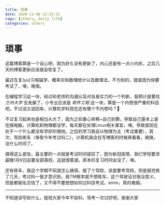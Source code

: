 ```yaml
---
title: 琐事
date: 2020-11-08 22:53:51
tags: [others, daily life]
categories: others
---
```


# 琐事

<!--more-->

这篇博客算是一个谈心吧，因为好久没有更新了，内心还是有一点小内疚，之后几天的博客更新应该就会恢复了。

最近在复(yu)习电磁学、概率论和数理统计以及数理法，不为别的，就是因为快要考试了，嗐，难搞。

在编程学习这一块，经过和老师的沟通以及对自身实力的一个判断，我预计是要往 *兰州大学* 去发展了，小专业应该是 *软件工程* 这一块，算是一个内卷很严重的科目吧。不过话又说回来，计算机学科现在还有哪个不内卷吗？🤣

不过复习起来也是相当头大了，因为之前重心转移+自己折腾，导致自己基本上是在搞电脑，计算机和物理都没学，每天都在处理Linux相关事宜，嗐。导致我现在处于一个什么都没有学好的境地。之后的学习我会以物理为主（考试重要），其次，驾校练车（争取今年考过科二），计算机我会在写博客的时候再看看，搞搞，没什么时间了。

搞得这么紧张，最主要的一点就是考试时间提前了，因为新冠疫情，我们学校要求最晚1月6日前要全部离校，这就很离谱，原本的复习时间全没了，嗐。

还有练车，我这个学期不知道怎么搞得，报了个驾校，说是要考驾校，但是报完练了几天，考过科一我才意识到，我TM根本就不想练车，这个驾驶证对我没意义，但是都报名交钱了，又不得不要想想如何过科目考试，emm，真的难搞。

---

不知道该写些什么，就祝大家今年不挂科，驾考一次过好吧，谢谢大家
